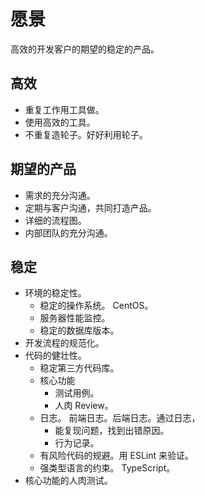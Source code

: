 # 愿景
高效的开发客户的期望的稳定的产品。

## 高效
* 重复工作用工具做。
* 使用高效的工具。
* 不重复造轮子。好好利用轮子。

## 期望的产品
* 需求的充分沟通。
* 定期与客户沟通，共同打造产品。
* 详细的流程图。
* 内部团队的充分沟通。

## 稳定
* 环境的稳定性。
  * 稳定的操作系统。 CentOS。
  * 服务器性能监控。
  * 稳定的数据库版本。
* 开发流程的规范化。
* 代码的健壮性。
  * 稳定第三方代码库。 
  * 核心功能
    * 测试用例。
    * 人肉 Review。
  * 日志。 前端日志。后端日志。通过日志，
    * 能复现问题，找到出错原因。
    * 行为记录。
  * 有风险代码的规避。用 ESLint 来验证。
  * 强类型语言的约束。 TypeScript。
* 核心功能的人肉测试。
